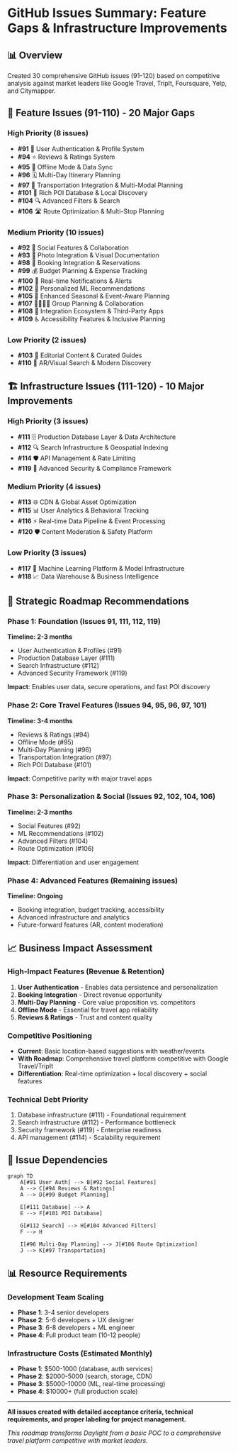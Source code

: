 # GitHub Issues Summary: Feature Gaps & Infrastructure Improvements

## 📊 Overview
Created 30 comprehensive GitHub issues (91-120) based on competitive analysis against market leaders like Google Travel, TripIt, Foursquare, Yelp, and Citymapper.

## 🎯 Feature Issues (91-110) - 20 Major Gaps

### High Priority (8 issues)
- **#91** 🔐 User Authentication & Profile System
- **#94** ⭐ Reviews & Ratings System  
- **#95** 📱 Offline Mode & Data Sync
- **#96** 🗓️ Multi-Day Itinerary Planning
- **#97** 🚌 Transportation Integration & Multi-Modal Planning
- **#101** 🏪 Rich POI Database & Local Discovery
- **#104** 🔍 Advanced Filters & Search
- **#106** 🛣️ Route Optimization & Multi-Stop Planning

### Medium Priority (10 issues)
- **#92** 👥 Social Features & Collaboration
- **#93** 📸 Photo Integration & Visual Documentation
- **#98** 🏨 Booking Integration & Reservations
- **#99** 💰 Budget Planning & Expense Tracking
- **#100** 🔔 Real-time Notifications & Alerts
- **#102** 🤖 Personalized ML Recommendations
- **#105** 🎃 Enhanced Seasonal & Event-Aware Planning
- **#107** 👨‍👩‍👧‍👦 Group Planning & Collaboration
- **#108** 🔗 Integration Ecosystem & Third-Party Apps
- **#109** ♿ Accessibility Features & Inclusive Planning

### Low Priority (2 issues)
- **#103** 📰 Editorial Content & Curated Guides
- **#110** 🥽 AR/Visual Search & Modern Discovery

## 🏗️ Infrastructure Issues (111-120) - 10 Major Improvements

### High Priority (3 issues)
- **#111** 🗄️ Production Database Layer & Data Architecture
- **#112** 🔍 Search Infrastructure & Geospatial Indexing
- **#114** 🛡️ API Management & Rate Limiting
- **#119** 🔐 Advanced Security & Compliance Framework

### Medium Priority (4 issues)
- **#113** 🌐 CDN & Global Asset Optimization
- **#115** 📊 User Analytics & Behavioral Tracking
- **#116** ⚡ Real-time Data Pipeline & Event Processing
- **#120** 🛡️ Content Moderation & Safety Platform

### Low Priority (3 issues)
- **#117** 🤖 Machine Learning Platform & Model Infrastructure
- **#118** 📈 Data Warehouse & Business Intelligence

## 🎯 Strategic Roadmap Recommendations

### Phase 1: Foundation (Issues 91, 111, 112, 119)
**Timeline: 2-3 months**
- User Authentication & Profiles (#91)
- Production Database Layer (#111)
- Search Infrastructure (#112)
- Advanced Security Framework (#119)

**Impact**: Enables user data, secure operations, and fast POI discovery

### Phase 2: Core Travel Features (Issues 94, 95, 96, 97, 101)
**Timeline: 3-4 months**
- Reviews & Ratings (#94)
- Offline Mode (#95)
- Multi-Day Planning (#96)
- Transportation Integration (#97)  
- Rich POI Database (#101)

**Impact**: Competitive parity with major travel apps

### Phase 3: Personalization & Social (Issues 92, 102, 104, 106)
**Timeline: 2-3 months**
- Social Features (#92)
- ML Recommendations (#102)
- Advanced Filters (#104)
- Route Optimization (#106)

**Impact**: Differentiation and user engagement

### Phase 4: Advanced Features (Remaining issues)
**Timeline: Ongoing**
- Booking integration, budget tracking, accessibility
- Advanced infrastructure and analytics
- Future-forward features (AR, content moderation)

## 📈 Business Impact Assessment

### High-Impact Features (Revenue & Retention)
1. **User Authentication** - Enables data persistence and personalization
2. **Booking Integration** - Direct revenue opportunity
3. **Multi-Day Planning** - Core value proposition vs. competitors
4. **Offline Mode** - Essential for travel app reliability
5. **Reviews & Ratings** - Trust and content quality

### Competitive Positioning
- **Current**: Basic location-based suggestions with weather/events
- **With Roadmap**: Comprehensive travel platform competitive with Google Travel/TripIt
- **Differentiation**: Real-time optimization + local discovery + social features

### Technical Debt Priority
1. Database infrastructure (#111) - Foundational requirement
2. Search infrastructure (#112) - Performance bottleneck
3. Security framework (#119) - Enterprise readiness
4. API management (#114) - Scalability requirement

## 🔗 Issue Dependencies

```mermaid
graph TD
    A[#91 User Auth] --> B[#92 Social Features]
    A --> C[#94 Reviews & Ratings]
    A --> D[#99 Budget Planning]
    
    E[#111 Database] --> A
    E --> F[#101 POI Database]
    
    G[#112 Search] --> H[#104 Advanced Filters]
    F --> H
    
    I[#96 Multi-Day Planning] --> J[#106 Route Optimization]
    J --> K[#97 Transportation]
```

## 📊 Resource Requirements

### Development Team Scaling
- **Phase 1**: 3-4 senior developers
- **Phase 2**: 5-6 developers + UX designer
- **Phase 3**: 6-8 developers + ML engineer
- **Phase 4**: Full product team (10-12 people)

### Infrastructure Costs (Estimated Monthly)
- **Phase 1**: $500-1000 (database, auth services)
- **Phase 2**: $2000-5000 (search, storage, CDN)
- **Phase 3**: $5000-10000 (ML, real-time processing)
- **Phase 4**: $10000+ (full production scale)

---

**All issues created with detailed acceptance criteria, technical requirements, and proper labeling for project management.**

*This roadmap transforms Daylight from a basic POC to a comprehensive travel platform competitive with market leaders.*
